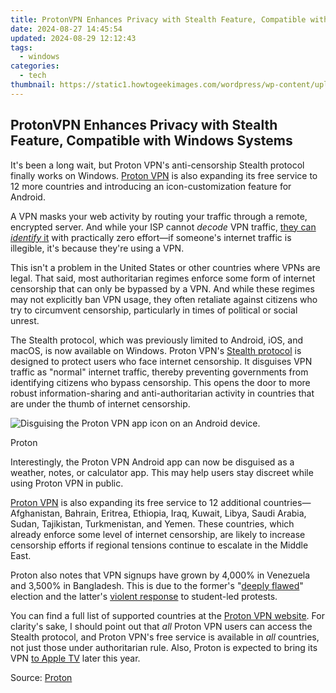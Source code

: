 ```yaml
---
title: ProtonVPN Enhances Privacy with Stealth Feature, Compatible with Windows Systems
date: 2024-08-27 14:45:54
updated: 2024-08-29 12:12:43
tags:
  - windows
categories:
  - tech
thumbnail: https://static1.howtogeekimages.com/wordpress/wp-content/uploads/2024/03/30.jpg
---
```


## ProtonVPN Enhances Privacy with Stealth Feature, Compatible with Windows Systems

It's been a long wait, but Proton VPN's anti-censorship Stealth protocol finally works on Windows. [Proton VPN](https://protonvpn.com/pricing?cjevent=5d8f6efa547311ef80b80a610a82b836) is also expanding its free service to 12 more countries and introducing an icon-customization feature for Android.

 A VPN masks your web activity by routing your traffic through a remote, encrypted server. And while your ISP cannot _decode_ VPN traffic, [they can _identify_ it](https://youtube-sure.techidaily.com/o-video-stream-mp3-to-youtube-in-3-easy-steps-for-2024/) with practically zero effort—if someone's internet traffic is illegible, it's because they're using a VPN.

 This isn't a problem in the United States or other countries where VPNs are legal. That said, most authoritarian regimes enforce some form of internet censorship that can only be bypassed by a VPN. And while these regimes may not explicitly ban VPN usage, they often retaliate against citizens who try to circumvent censorship, particularly in times of political or social unrest.

 The Stealth protocol, which was previously limited to Android, iOS, and macOS, is now available on Windows. Proton VPN's [Stealth protocol](https://protonvpn.com/blog/stealth-vpn-protocol) is designed to protect users who face internet censorship. It disguises VPN traffic as "normal" internet traffic, thereby preventing governments from identifying citizens who bypass censorship. This opens the door to more robust information-sharing and anti-authoritarian activity in countries that are under the thumb of internet censorship.

![Disguising the Proton VPN app icon on an Android device.](https://static1.howtogeekimages.com/wordpress/wp-content/uploads/2024/08/1.jpg) 

Proton

 Interestingly, the Proton VPN Android app can now be disguised as a weather, notes, or calculator app. This may help users stay discreet while using Proton VPN in public.

[Proton VPN](https://protonvpn.com/pricing?cjevent=5d8f6efa547311ef80b80a610a82b836) is also expanding its free service to 12 additional countries—Afghanistan, Bahrain, Eritrea, Ethiopia, Iraq, Kuwait, Libya, Saudi Arabia, Sudan, Tajikistan, Turkmenistan, and Yemen. These countries, which already enforce some level of internet censorship, are likely to increase censorship efforts if regional tensions continue to escalate in the Middle East.

 Proton also notes that VPN signups have grown by 4,000% in Venezuela and 3,500% in Bangladesh. This is due to the former's "[deeply flawed](https://www.state.gov/assessing-the-results-of-venezuelas-presidential-election/)" election and the latter's [violent response](https://apnews.com/article/bangladesh-student-protests-curfew-government-jobs-quota-9af35994b4855ffac9bd962861447cda) to student-led protests.

 You can find a full list of supported countries at the [Proton VPN website](https://protonvpn.com/vpn-servers). For clarity's sake, I should point out that _all_ Proton VPN users can access the Stealth protocol, and Proton VPN's free service is available in _all_ countries, not just those under authoritarian rule. Also, Proton is expected to bring its VPN [to Apple TV](https://change-location.techidaily.com/in-2024-what-pokemon-evolve-with-a-dawn-stone-for-vivo-y36-drfone-by-drfone-virtual-android/) later this year.

 Source: [Proton](https://protonvpn.com/blog/stealth-vpn-protocol)

<ins class="adsbygoogle"
     style="display:block"
     data-ad-format="autorelaxed"
     data-ad-client="ca-pub-7571918770474297"
     data-ad-slot="1223367746"></ins>



<ins class="adsbygoogle"
     style="display:block"
     data-ad-client="ca-pub-7571918770474297"
     data-ad-slot="8358498916"
     data-ad-format="auto"
     data-full-width-responsive="true"></ins>
